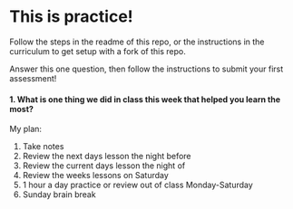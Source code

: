 # This is practice!

Follow the steps in the readme of this repo, or the instructions in the curriculum to get setup with a fork of this repo.

Answer this one question, then follow the instructions to submit your first assessment!

#### 1. What is one thing we did in class this week that helped you learn the most?

My plan:

1) Take notes
2) Review the next days lesson the night before
3) Review the current days lesson the night of
4) Review the weeks lessons on Saturday
5) 1 hour a day practice or review out of class Monday-Saturday
6) Sunday brain break
